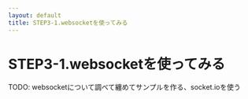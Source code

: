 ```yaml
---
layout: default
title: STEP3-1.websocketを使ってみる
---
```

# STEP3-1.websocketを使ってみる

TODO: websocketについて調べて纏めてサンプルを作る、socket.ioを使う

